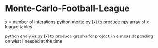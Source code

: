# Monte-Carlo-Football-League

x = number of interations
python monte.py [x]
to produce npy array of x league tables

python analysis.py [x]
to produce graphs for project, in a mess depending on what I needed at the time 